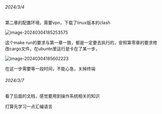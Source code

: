 ###### 2024/3/4

第二章的配置环境，需要vpn，下载了linux版本的clash

![image-20240304185253575](C:\Users\徐明星\AppData\Roaming\Typora\typora-user-images\image-20240304185253575.png)

这个make run的要求与第一章一致，都是一定要去执行的，安照第零章的要求修改cargo文件，在ubuntn里运行是卡在了某一步，

![image-20240304185602223](C:\Users\徐明星\AppData\Roaming\Typora\typora-user-images\image-20240304185602223.png)

在这一步需要等一段时间，不能心急，关掉终端

###### 2024/3/7

看了后面的文档，感觉要用到操作系统相关的知识

打算先学习一点汇编语言